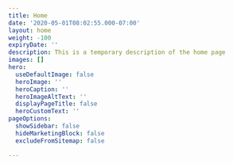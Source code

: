 ```yaml
---
title: Home
date: '2020-05-01T08:02:55.000-07:00'
layout: home
weight: -100
expiryDate: ''
description: This is a temporary description of the home page
images: []
hero:
  useDefaultImage: false
  heroImage: ''
  heroCaption: ''
  heroImageAltText: ''
  displayPageTitle: false
  heroCustomText: ''
pageOptions:
  showSidebar: false
  hideMarketingBlock: false
  excludeFromSitemap: false

---
```

